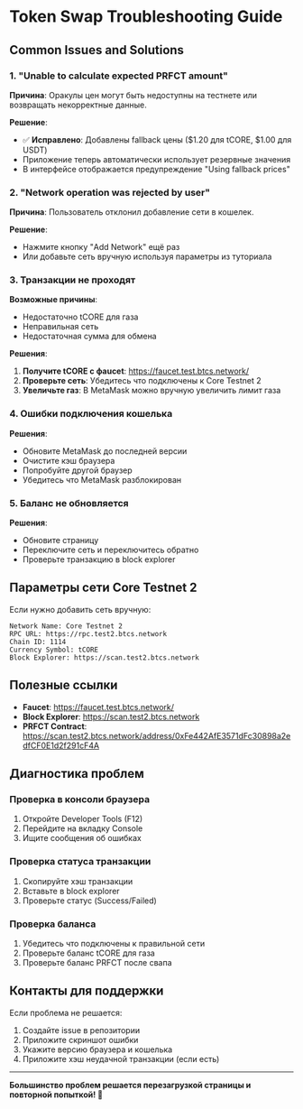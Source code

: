 # Token Swap Troubleshooting Guide

## Common Issues and Solutions

### 1. "Unable to calculate expected PRFCT amount"

**Причина**: Оракулы цен могут быть недоступны на тестнете или возвращать некорректные данные.

**Решение**: 
- ✅ **Исправлено**: Добавлены fallback цены ($1.20 для tCORE, $1.00 для USDT)
- Приложение теперь автоматически использует резервные значения
- В интерфейсе отображается предупреждение "Using fallback prices"

### 2. "Network operation was rejected by user"

**Причина**: Пользователь отклонил добавление сети в кошелек.

**Решение**:
- Нажмите кнопку "Add Network" ещё раз
- Или добавьте сеть вручную используя параметры из туториала

### 3. Транзакции не проходят

**Возможные причины**:
- Недостаточно tCORE для газа
- Неправильная сеть
- Недостаточная сумма для обмена

**Решения**:
1. **Получите tCORE с фaucet**: https://faucet.test.btcs.network/
2. **Проверьте сеть**: Убедитесь что подключены к Core Testnet 2
3. **Увеличьте газ**: В MetaMask можно вручную увеличить лимит газа

### 4. Ошибки подключения кошелька

**Решения**:
- Обновите MetaMask до последней версии
- Очистите кэш браузера
- Попробуйте другой браузер
- Убедитесь что MetaMask разблокирован

### 5. Баланс не обновляется

**Решения**:
- Обновите страницу
- Переключите сеть и переключитесь обратно
- Проверьте транзакцию в block explorer

## Параметры сети Core Testnet 2

Если нужно добавить сеть вручную:

```
Network Name: Core Testnet 2
RPC URL: https://rpc.test2.btcs.network
Chain ID: 1114
Currency Symbol: tCORE
Block Explorer: https://scan.test2.btcs.network
```

## Полезные ссылки

- **Faucet**: https://faucet.test.btcs.network/
- **Block Explorer**: https://scan.test2.btcs.network
- **PRFCT Contract**: https://scan.test2.btcs.network/address/0xFe442AfE3571dFc30898a2edfCF0E1d2f291cF4A

## Диагностика проблем

### Проверка в консоли браузера

1. Откройте Developer Tools (F12)
2. Перейдите на вкладку Console
3. Ищите сообщения об ошибках

### Проверка статуса транзакции

1. Скопируйте хэш транзакции
2. Вставьте в block explorer
3. Проверьте статус (Success/Failed)

### Проверка баланса

1. Убедитесь что подключены к правильной сети
2. Проверьте баланс tCORE для газа
3. Проверьте баланс PRFCT после свапа

## Контакты для поддержки

Если проблема не решается:
1. Создайте issue в репозитории
2. Приложите скриншот ошибки
3. Укажите версию браузера и кошелька
4. Приложите хэш неудачной транзакции (если есть)

---

**Большинство проблем решается перезагрузкой страницы и повторной попыткой! 🔄**



